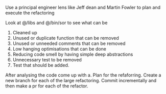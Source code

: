 Use a principal engineer lens like Jeff dean and Martin Fowler to plan and execute the refactoring

Look at @/libs and @/bin/sor to see what can be 
1. Cleaned up
2. Unused or duplicate function that can be removed
3. Unused or unneeded comments that can be removed
4. Low hanging optimisations that can be done
5. Reducing code smell by having simple deep abstractions 
6. Unnecessary test to be removed
7. Test that should be added.

After analysing the code come up with a. Plan for the refaforring. Create a new branch for each of the large refactoring. Commit incrementally and then make a pr for each of the refactor. 